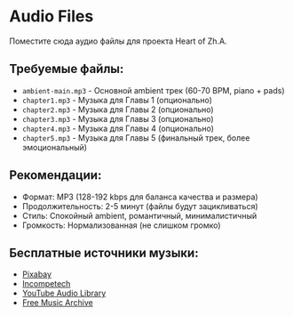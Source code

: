 # Audio Files

Поместите сюда аудио файлы для проекта Heart of Zh.A.

## Требуемые файлы:

- `ambient-main.mp3` - Основной ambient трек (60-70 BPM, piano + pads)
- `chapter1.mp3` - Музыка для Главы 1 (опционально)
- `chapter2.mp3` - Музыка для Главы 2 (опционально)
- `chapter3.mp3` - Музыка для Главы 3 (опционально)
- `chapter4.mp3` - Музыка для Главы 4 (опционально)
- `chapter5.mp3` - Музыка для Главы 5 (финальный трек, более эмоциональный)

## Рекомендации:

- Формат: MP3 (128-192 kbps для баланса качества и размера)
- Продолжительность: 2-5 минут (файлы будут зацикливаться)
- Стиль: Спокойный ambient, романтичный, минималистичный
- Громкость: Нормализованная (не слишком громко)

## Бесплатные источники музыки:

- [Pixabay](https://pixabay.com/music/)
- [Incompetech](https://incompetech.com/music/)
- [YouTube Audio Library](https://www.youtube.com/audiolibrary)
- [Free Music Archive](https://freemusicarchive.org/)

